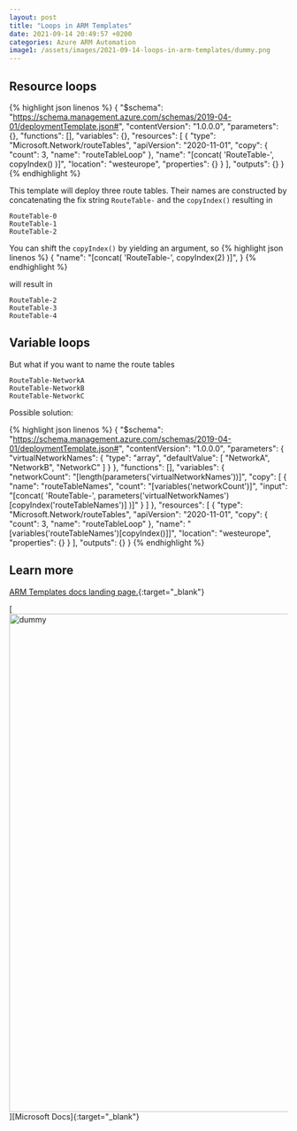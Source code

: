 ```yaml
---
layout: post
title: "Loops in ARM Templates"
date: 2021-09-14 20:49:57 +0200
categories: Azure ARM Automation
image1: /assets/images/2021-09-14-loops-in-arm-templates/dummy.png
---
```


[ARM Templates Docs]:https://docs.microsoft.com/en-us/azure/azure-resource-manager/templates/

## Resource loops




{% highlight json linenos %}
{
    "$schema": "https://schema.management.azure.com/schemas/2019-04-01/deploymentTemplate.json#",
    "contentVersion": "1.0.0.0",
    "parameters": {},
    "functions": [],
    "variables": {},
    "resources": [
        {
            "type": "Microsoft.Network/routeTables",
            "apiVersion": "2020-11-01",
            "copy": {
                "count": 3,
                "name": "routeTableLoop"
            },
            "name": "[concat( 'RouteTable-', copyIndex() )]",
            "location": "westeurope",
            "properties": {}
        }
    ],
    "outputs": {}
}
{% endhighlight %}

This template will deploy three route tables. Their names are constructed by concatenating the fix string `RouteTable-` and the `copyIndex()` resulting in

```
RouteTable-0
RouteTable-1
RouteTable-2
```

You can shift the `copyIndex()` by yielding an argument, so 
{% highlight json linenos %}
{
            "name": "[concat( 'RouteTable-', copyIndex(2) )]",
}
{% endhighlight %}

will result in 
```
RouteTable-2
RouteTable-3
RouteTable-4
```

## Variable loops

But what if you want to name the route tables
```
RouteTable-NetworkA
RouteTable-NetworkB
RouteTable-NetworkC
```

Possible solution:

{% highlight json linenos %}
{
    "$schema": "https://schema.management.azure.com/schemas/2019-04-01/deploymentTemplate.json#",
    "contentVersion": "1.0.0.0",
    "parameters": {
        "virtualNetworkNames": {
            "type": "array",
            "defaultValue": [
                "NetworkA",
                "NetworkB",
                "NetworkC"
            ]
        }
    },
    "functions": [],
    "variables": {
        "networkCount": "[length(parameters('virtualNetworkNames'))]",
        "copy": [
            {
                "name": "routeTableNames",
                "count": "[variables('networkCount')]",
                "input": "[concat( 'RouteTable-', parameters('virtualNetworkNames')[copyIndex('routeTableNames')] )]"
            }
        ]
    },
    "resources": [
        {
            "type": "Microsoft.Network/routeTables",
            "apiVersion": "2020-11-01",
            "copy": {
                "count": 3,
                "name": "routeTableLoop"
            },
            "name": "[variables('routeTableNames')[copyIndex()]]",
            "location": "westeurope",
            "properties": {}
        }
    ],
    "outputs": {}
}
{% endhighlight %}


## Learn more

[ARM Templates docs landing page.][ARM Templates Docs]{:target="_blank"}

[<img src="{{ page.image1 | relative_url }}" alt="dummy" width="900"/>][Microsoft Docs]{:target="_blank"}

